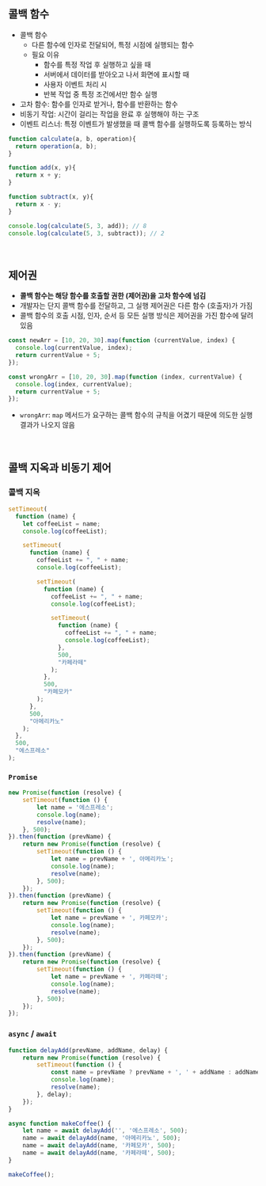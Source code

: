 ## 콜백 함수
- 콜백 함수
  - 다른 함수에 인자로 전달되어, 특정 시점에 실행되는 함수
  - 필요 이유
    - 함수를 특정 작업 후 실행하고 싶을 때
    - 서버에서 데이터를 받아오고 나서 화면에 표시할 때
    - 사용자 이벤트 처리 시
    - 반복 작업 중 특정 조건에서만 함수 실행 
- 고차 함수: 함수를 인자로 받거나, 함수를 반환하는 함수
- 비동기 작업: 시간이 걸리는 작업을 완료 후 실행해야 하는 구조
- 이벤트 리스너: 특정 이벤트가 발생했을 때 콜백 함수를 실행하도록 등록하는 방식
```javascript
function calculate(a, b, operation){
  return operation(a, b);
}

function add(x, y){
  return x + y;
}

function subtract(x, y){
  return x - y;
}

console.log(calculate(5, 3, add)); // 8
console.log(calculate(5, 3, subtract)); // 2
```
<br/>

## 제어권
- **콜백 함수는 해당 함수를 호출할 권한 (제어권)을 고차 함수에 넘김**
- 개발자는 단지 콜백 함수를 전달하고, 그 실행 제어권은 다른 함수 (호출자)가 가짐
- 콜백 함수의 호출 시점, 인자, 순서 등 모든 실행 방식은 제어권을 가진 함수에 달려있음
```javascript
const newArr = [10, 20, 30].map(function (currentValue, index) {
  console.log(currentValue, index);
  return currentValue + 5;
});

const wrongArr = [10, 20, 30].map(function (index, currentValue) {
  console.log(index, currentValue);
  return currentValue + 5;
});
```
- `wrongArr`: `map` 메서드가 요구하는 콜백 함수의 규칙을 어겼기 때문에 의도한 실행결과가 나오지 않음
<br/>

## 콜백 지옥과 비동기 제어
### 콜백 지옥
```javascript
setTimeout(
  function (name) {
    let coffeeList = name;
    console.log(coffeeList);

    setTimeout(
      function (name) {
        coffeeList += ", " + name;
        console.log(coffeeList);

        setTimeout(
          function (name) {
            coffeeList += ", " + name;
            console.log(coffeeList);

            setTimeout(
              function (name) {
                coffeeList += ", " + name;
                console.log(coffeeList);
              },
              500,
              "카페라떼"
            );
          },
          500,
          "카페모카"
        );
      },
      500,
      "아메리카노"
    );
  },
  500,
  "에스프레소"
);
```
### `Promise`
```javascript
new Promise(function (resolve) {
	setTimeout(function () {
		let name = '에스프레소';
		console.log(name);
		resolve(name);
	}, 500);
}).then(function (prevName) {
	return new Promise(function (resolve) {
		setTimeout(function () {
			let name = prevName + ', 아메리카노';
			console.log(name);
			resolve(name);
		}, 500);
	});
}).then(function (prevName) {
	return new Promise(function (resolve) {
		setTimeout(function () {
			let name = prevName + ', 카페모카';
			console.log(name);
			resolve(name);
		}, 500);
	});
}).then(function (prevName) {
	return new Promise(function (resolve) {
		setTimeout(function () {
			let name = prevName + ', 카페라떼';
			console.log(name);
			resolve(name);
		}, 500);
	});
});
```
### `async` / `await`
```javascript
function delayAdd(prevName, addName, delay) {
	return new Promise(function (resolve) {
		setTimeout(function () {
			const name = prevName ? prevName + ', ' + addName : addName;
			console.log(name);
			resolve(name);
		}, delay);
	});
}

async function makeCoffee() {
	let name = await delayAdd('', '에스프레소', 500);
	name = await delayAdd(name, '아메리카노', 500);
	name = await delayAdd(name, '카페모카', 500);
	name = await delayAdd(name, '카페라떼', 500);
}

makeCoffee();
```